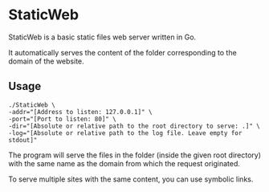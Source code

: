 StaticWeb
=========

StaticWeb is a basic static files web server written in Go.

It automatically serves the content of the folder corresponding to the domain of the website.

Usage
-----

    ./StaticWeb \
    -addr="[Address to listen: 127.0.0.1]" \
    -port="[Port to listen: 80]" \
    -dir="[Absolute or relative path to the root directory to serve: .]" \
    -log="[Absolute or relative path to the log file. Leave empty for stdout]"

The program will serve the files in the folder (inside the given root directory) with the same name as the domain from which the request originated.

To serve multiple sites with the same content, you can use symbolic links.
